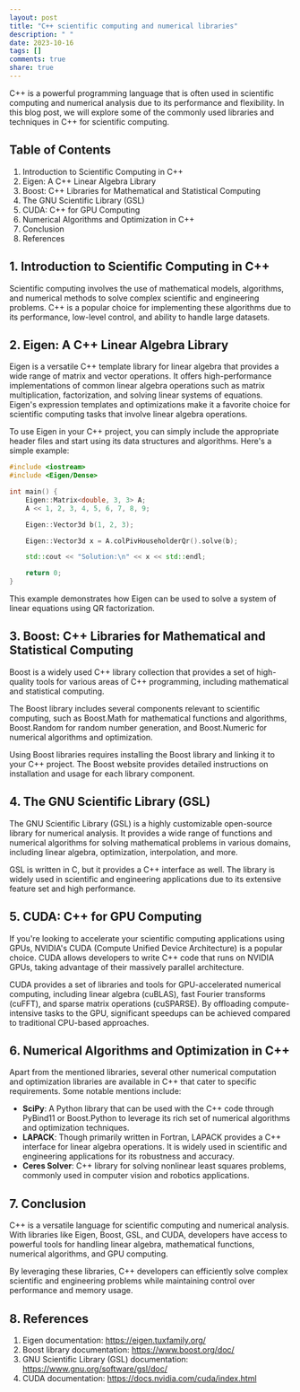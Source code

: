 ```yaml
---
layout: post
title: "C++ scientific computing and numerical libraries"
description: " "
date: 2023-10-16
tags: []
comments: true
share: true
---
```


C++ is a powerful programming language that is often used in scientific computing and numerical analysis due to its performance and flexibility. In this blog post, we will explore some of the commonly used libraries and techniques in C++ for scientific computing.

## Table of Contents

1. Introduction to Scientific Computing in C++
2. Eigen: A C++ Linear Algebra Library
3. Boost: C++ Libraries for Mathematical and Statistical Computing
4. The GNU Scientific Library (GSL)
5. CUDA: C++ for GPU Computing
6. Numerical Algorithms and Optimization in C++
7. Conclusion
8. References

## 1. Introduction to Scientific Computing in C++

Scientific computing involves the use of mathematical models, algorithms, and numerical methods to solve complex scientific and engineering problems. C++ is a popular choice for implementing these algorithms due to its performance, low-level control, and ability to handle large datasets.

## 2. Eigen: A C++ Linear Algebra Library

Eigen is a versatile C++ template library for linear algebra that provides a wide range of matrix and vector operations. It offers high-performance implementations of common linear algebra operations such as matrix multiplication, factorization, and solving linear systems of equations. Eigen's expression templates and optimizations make it a favorite choice for scientific computing tasks that involve linear algebra operations.

To use Eigen in your C++ project, you can simply include the appropriate header files and start using its data structures and algorithms. Here's a simple example:

```cpp
#include <iostream>
#include <Eigen/Dense>

int main() {
    Eigen::Matrix<double, 3, 3> A;
    A << 1, 2, 3, 4, 5, 6, 7, 8, 9;

    Eigen::Vector3d b(1, 2, 3);

    Eigen::Vector3d x = A.colPivHouseholderQr().solve(b);

    std::cout << "Solution:\n" << x << std::endl;

    return 0;
}
```

This example demonstrates how Eigen can be used to solve a system of linear equations using QR factorization.

## 3. Boost: C++ Libraries for Mathematical and Statistical Computing

Boost is a widely used C++ library collection that provides a set of high-quality tools for various areas of C++ programming, including mathematical and statistical computing.

The Boost library includes several components relevant to scientific computing, such as Boost.Math for mathematical functions and algorithms, Boost.Random for random number generation, and Boost.Numeric for numerical algorithms and optimization.

Using Boost libraries requires installing the Boost library and linking it to your C++ project. The Boost website provides detailed instructions on installation and usage for each library component.

## 4. The GNU Scientific Library (GSL)

The GNU Scientific Library (GSL) is a highly customizable open-source library for numerical analysis. It provides a wide range of functions and numerical algorithms for solving mathematical problems in various domains, including linear algebra, optimization, interpolation, and more.

GSL is written in C, but it provides a C++ interface as well. The library is widely used in scientific and engineering applications due to its extensive feature set and high performance.

## 5. CUDA: C++ for GPU Computing

If you're looking to accelerate your scientific computing applications using GPUs, NVIDIA's CUDA (Compute Unified Device Architecture) is a popular choice. CUDA allows developers to write C++ code that runs on NVIDIA GPUs, taking advantage of their massively parallel architecture.

CUDA provides a set of libraries and tools for GPU-accelerated numerical computing, including linear algebra (cuBLAS), fast Fourier transforms (cuFFT), and sparse matrix operations (cuSPARSE). By offloading compute-intensive tasks to the GPU, significant speedups can be achieved compared to traditional CPU-based approaches.

## 6. Numerical Algorithms and Optimization in C++

Apart from the mentioned libraries, several other numerical computation and optimization libraries are available in C++ that cater to specific requirements. Some notable mentions include:

- **SciPy**: A Python library that can be used with the C++ code through PyBind11 or Boost.Python to leverage its rich set of numerical algorithms and optimization techniques.
- **LAPACK**: Though primarily written in Fortran, LAPACK provides a C++ interface for linear algebra operations. It is widely used in scientific and engineering applications for its robustness and accuracy.
- **Ceres Solver**: C++ library for solving nonlinear least squares problems, commonly used in computer vision and robotics applications.

## 7. Conclusion

C++ is a versatile language for scientific computing and numerical analysis. With libraries like Eigen, Boost, GSL, and CUDA, developers have access to powerful tools for handling linear algebra, mathematical functions, numerical algorithms, and GPU computing.

By leveraging these libraries, C++ developers can efficiently solve complex scientific and engineering problems while maintaining control over performance and memory usage.

## 8. References

1. Eigen documentation: https://eigen.tuxfamily.org/
2. Boost library documentation: https://www.boost.org/doc/
3. GNU Scientific Library (GSL) documentation: https://www.gnu.org/software/gsl/doc/
4. CUDA documentation: https://docs.nvidia.com/cuda/index.html